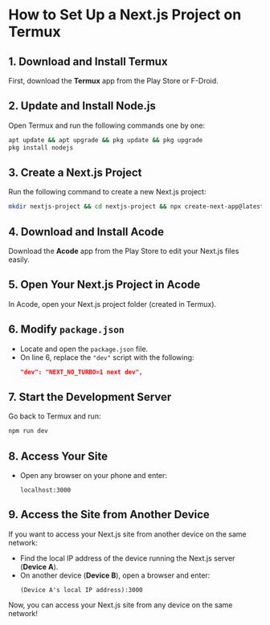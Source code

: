 # How to Set Up a Next.js Project on Termux  

## 1. Download and Install Termux  
First, download the **Termux** app from the Play Store or F-Droid.  

## 2. Update and Install Node.js  
Open Termux and run the following commands one by one:  
```sh
apt update && apt upgrade && pkg update && pkg upgrade
pkg install nodejs
```

## 3. Create a Next.js Project  
Run the following command to create a new Next.js project:  
```sh
mkdir nextjs-project && cd nextjs-project && npx create-next-app@latest
```

## 4. Download and Install Acode  
Download the **Acode** app from the Play Store to edit your Next.js files easily.  

## 5. Open Your Next.js Project in Acode  
In Acode, open your Next.js project folder (created in Termux).  

## 6. Modify `package.json`  
- Locate and open the `package.json` file.  
- On line 6, replace the `"dev"` script with the following:  
  ```json
  "dev": "NEXT_NO_TURBO=1 next dev",
  ```

## 7. Start the Development Server  
Go back to Termux and run:  
```sh
npm run dev
```

## 8. Access Your Site  
- Open any browser on your phone and enter:  
  ```
  localhost:3000
  ```
  
## 9. Access the Site from Another Device  
If you want to access your Next.js site from another device on the same network:  
- Find the local IP address of the device running the Next.js server (**Device A**).  
- On another device (**Device B**), open a browser and enter:  
  ```
  (Device A's local IP address):3000
  ```
  
Now, you can access your Next.js site from any device on the same network!
